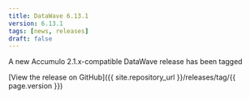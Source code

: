 ```yaml
---
title: DataWave 6.13.1
version: 6.13.1
tags: [news, releases]
draft: false
---
```

A new Accumulo 2.1.x-compatible DataWave release has been tagged

[View the release on GitHub]({{ site.repository_url }}/releases/tag/{{ page.version }})

